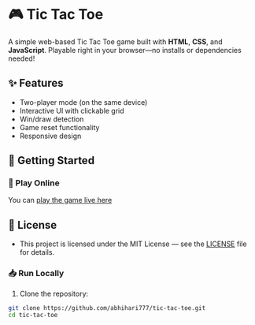 # 🎮 Tic Tac Toe

A simple web-based Tic Tac Toe game built with **HTML**, **CSS**, and **JavaScript**. Playable right in your browser—no installs or dependencies needed!

## ✨ Features

- Two-player mode (on the same device)
- Interactive UI with clickable grid
- Win/draw detection
- Game reset functionality
- Responsive design

## 🚀 Getting Started

### 🔗 Play Online 

You can [play the game live here](https://abhihari777.github.io/tic-tac-toe/)

## 🧾 License
- This project is licensed under the MIT License — see the [LICENSE](LICENSE) file for details.

### 📥 Run Locally

1. Clone the repository:

```bash
git clone https://github.com/abhihari777/tic-tac-toe.git
cd tic-tac-toe 


